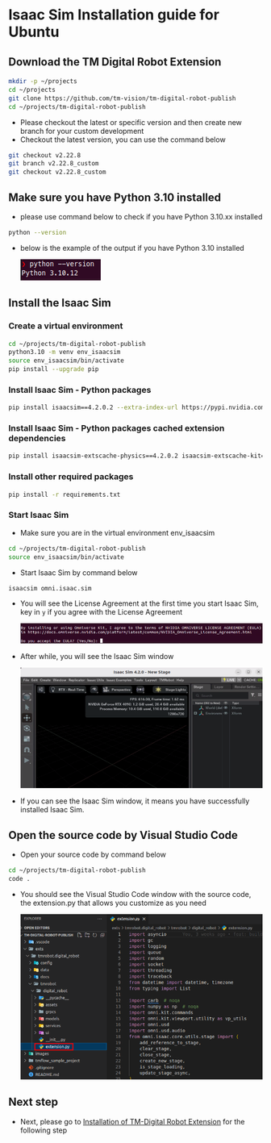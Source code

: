 # Isaac Sim Installation guide for Ubuntu

## Download the TM Digital Robot Extension

```bash
mkdir -p ~/projects
cd ~/projects
git clone https://github.com/tm-vision/tm-digital-robot-publish
cd ~/projects/tm-digital-robot-publish
```

-   Please checkout the latest or specific version and then create new branch for your custom development
-   Checkout the latest version, you can use the command below

```bash
git checkout v2.22.8
git branch v2.22.8_custom
git checkout v2.22.8_custom
```

## Make sure you have Python 3.10 installed

-   please use command below to check if you have Python 3.10.xx installed

```bash
python --version
```

-   below is the example of the output if you have Python 3.10 installed

    ![](images/20241211110125.png)

## Install the Isaac Sim

### Create a virtual environment

```bash
cd ~/projects/tm-digital-robot-publish
python3.10 -m venv env_isaacsim
source env_isaacsim/bin/activate
pip install --upgrade pip
```

### Install Isaac Sim - Python packages

```bash
pip install isaacsim==4.2.0.2 --extra-index-url https://pypi.nvidia.com
```

### Install Isaac Sim - Python packages cached extension dependencies

```bash
pip install isaacsim-extscache-physics==4.2.0.2 isaacsim-extscache-kit==4.2.0.2 isaacsim-extscache-kit-sdk==4.2.0.2 --extra-index-url https://pypi.nvidia.com
```

### Install other required packages

```bash
pip install -r requirements.txt
```

### Start Isaac Sim

-   Make sure you are in the virtual environment env_isaacsim

```bash
cd ~/projects/tm-digital-robot-publish
source env_isaacsim/bin/activate
```

-   Start Isaac Sim by command below

```bash
isaacsim omni.isaac.sim
```

-   You will see the License Agreement at the first time you start Isaac Sim, key in `y` if you agree with the License Agreement

    ![](images/20241211113533.png)

-   After while, you will see the Isaac Sim window

    ![](images/20241211113858.png)

-   If you can see the Isaac Sim window, it means you have successfully installed Isaac Sim.

## Open the source code by Visual Studio Code

-   Open your source code by command below

```bash
cd ~/projects/tm-digital-robot-publish
code .
```

-   You should see the Visual Studio Code window with the source code, the extension.py that allows you customize as you need

    ![](images/20241231165335.png)

## Next step

-   Next, please go to [Installation of TM-Digital Robot Extension](INSTALL_EXTENSION.md) for the following step
